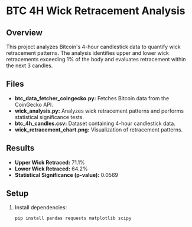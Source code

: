 # BTC 4H Wick Retracement Analysis

## Overview

This project analyzes Bitcoin's 4-hour candlestick data to quantify wick retracement patterns. The analysis identifies upper and lower wick retracements exceeding 1% of the body and evaluates retracement within the next 3 candles.

## Files

- **btc_data_fetcher_coingecko.py:** Fetches Bitcoin data from the CoinGecko API.
- **wick_analysis.py:** Analyzes wick retracement patterns and performs statistical significance tests.
- **btc_4h_candles.csv:** Dataset containing 4-hour candlestick data.
- **wick_retracement_chart.png:** Visualization of retracement patterns.

## Results

- **Upper Wick Retraced:** 71.1%  
- **Lower Wick Retraced:** 64.2%  
- **Statistical Significance (p-value):** 0.0569  

## Setup

1. Install dependencies:  
   ```bash
   pip install pandas requests matplotlib scipy

